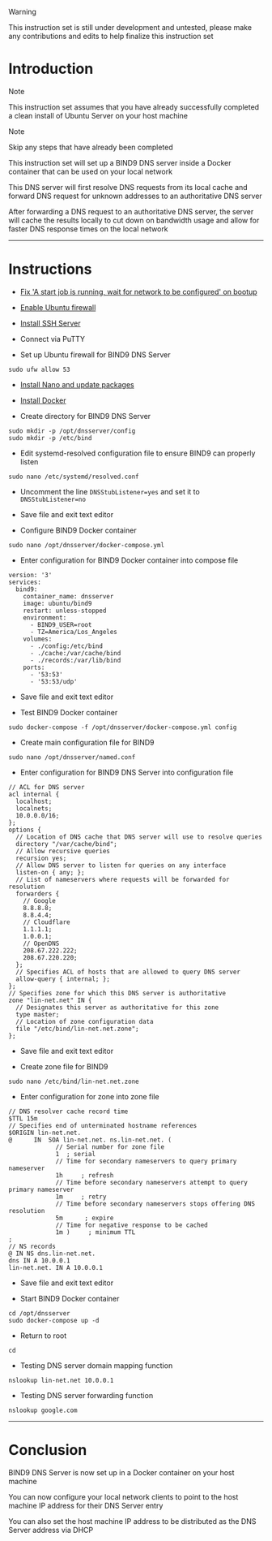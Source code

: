 > [!WARNING]
> This instruction set is still under development and untested, please make any contributions and edits to help finalize this instruction set
# Introduction
> [!NOTE]
> This instruction set assumes that you have already successfully completed a clean install of Ubuntu Server on your host machine

> [!NOTE]
> Skip any steps that have already been completed

This instruction set will set up a BIND9 DNS server inside a Docker container that can be used on your local network

This DNS server will first resolve DNS requests from its local cache and forward DNS request for unknown addresses to an authoritative DNS server

After forwarding a DNS request to an authoritative DNS server, the server will cache the results locally to cut down on bandwidth usage and allow for faster DNS response times on the local network

-----
# Instructions
* [Fix 'A start job is running, wait for network to be configured' on bootup](fix_network-bootup.md)

* [Enable Ubuntu firewall](enable_firewall.md)

* [Install SSH Server](install_ssh-server.md)

* Connect via PuTTY

* Set up Ubuntu firewall for BIND9 DNS Server
```
sudo ufw allow 53
```
* [Install Nano and update packages](install_nano.md)

* [Install Docker](install_docker.md)

* Create directory for BIND9 DNS Server
```
sudo mkdir -p /opt/dnsserver/config
sudo mkdir -p /etc/bind
```
* Edit systemd-resolved configuration file to ensure BIND9 can properly listen
```
sudo nano /etc/systemd/resolved.conf
```
* Uncomment the line `DNSStubListener=yes` and set it to `DNSStubListener=no`

* Save file and exit text editor

* Configure BIND9 Docker container
```
sudo nano /opt/dnsserver/docker-compose.yml
```
* Enter configuration for BIND9 Docker container into compose file
```
version: '3'
services:
  bind9:
    container_name: dnsserver
    image: ubuntu/bind9
    restart: unless-stopped
    environment:
      - BIND9_USER=root
      - TZ=America/Los_Angeles
    volumes:
      - ./config:/etc/bind
      - ./cache:/var/cache/bind
      - ./records:/var/lib/bind
    ports:
      - '53:53'
      - '53:53/udp'
```
* Save file and exit text editor

* Test BIND9 Docker container
```
sudo docker-compose -f /opt/dnsserver/docker-compose.yml config
```
* Create main configuration file for BIND9
```
sudo nano /opt/dnsserver/named.conf
```
* Enter configuration for BIND9 DNS Server into configuration file
```
// ACL for DNS server
acl internal {
  localhost;
  localnets;
  10.0.0.0/16;
};
options {
  // Location of DNS cache that DNS server will use to resolve queries
  directory "/var/cache/bind";
  // Allow recursive queries
  recursion yes;
  // Allow DNS server to listen for queries on any interface
  listen-on { any; };
  // List of nameservers where requests will be forwarded for resolution
  forwarders {
    // Google
    8.8.8.8;
    8.8.4.4;
    // Cloudflare
    1.1.1.1;
    1.0.0.1;
    // OpenDNS
    208.67.222.222;
    208.67.220.220;
  };
  // Specifies ACL of hosts that are allowed to query DNS server
  allow-query { internal; };
};
// Specifies zone for which this DNS server is authoritative
zone "lin-net.net" IN {
  // Designates this server as authoritative for this zone
  type master;
  // Location of zone configuration data
  file "/etc/bind/lin-net.net.zone";
};
```
* Save file and exit text editor

* Create zone file for BIND9
```
sudo nano /etc/bind/lin-net.net.zone
```
* Enter configuration for zone into zone file
```
// DNS resolver cache record time
$TTL 15m
// Specifies end of unterminated hostname references
$ORIGIN lin-net.net.
@      IN  SOA lin-net.net. ns.lin-net.net. (
             // Serial number for zone file
             1  ; serial
             // Time for secondary nameservers to query primary nameserver
             1h     ; refresh
             // Time before secondary nameservers attempt to query primary nameserver
             1m     ; retry
             // Time before secondary nameservers stops offering DNS resolution
             5m      ; expire
             // Time for negative response to be cached
             1m )     ; minimum TTL
;
// NS records
@ IN NS dns.lin-net.net.
dns IN A 10.0.0.1
lin-net.net. IN A 10.0.0.1
```
* Save file and exit text editor

* Start BIND9 Docker container
```
cd /opt/dnsserver
sudo docker-compose up -d
```
* Return to root
```
cd
```
* Testing DNS server domain mapping function
```
nslookup lin-net.net 10.0.0.1
```
* Testing DNS server forwarding function
```
nslookup google.com
```
-----
# Conclusion
BIND9 DNS Server is now set up in a Docker container on your host machine

You can now configure your local network clients to point to the host machine IP address for their DNS Server entry

You can also set the host machine IP address to be distributed as the DNS Server address via DHCP
